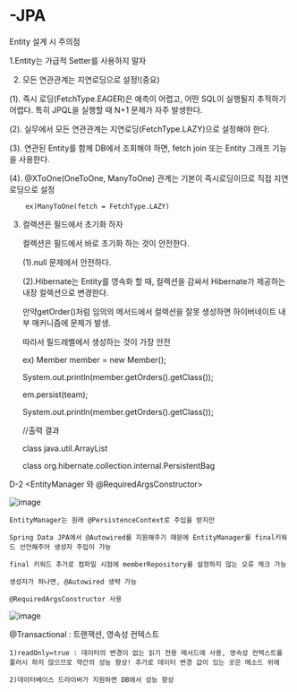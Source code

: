 # -JPA
Entity 설계 시 주의점

1.Entity는 가급적 Setter를 사용하지 말자

2. 모든 연관관계는 지연로딩으로 설정!(중요)

  (1). 즉시 로딩(FetchType.EAGER)은 예측이 어렵고, 어떤 SQL이 실행될지 추적하기 어렵다. 특히 JPQL을 실행할 때 N+1 문제가 자주 발생한다.
  
  (2). 실무에서 모든 연관관계는 지연로딩(FetchType.LAZY)으로 설정해야 한다.
  
  (3). 연관된 Entity를 함께 DB에서 조회해야 하면, fetch join 또는 Entity 그래프 기능을 사용한다.
  
  (4). @XToOne(OneToOne, ManyToOne) 관계는 기본이 즉시로딩이므로 직접 지연로딩으로 설정
  
        ex)ManyToOne(fetch = FetchType.LAZY)
        
3. 컬렉션은 필드에서 초기화 하자

    컬렉션은 필드에서 바로 초기화 하는 것이 안전한다.
    
   (1).null 문제에서 안전하다.
   
   (2).Hibernate는 Entity를 영속화 할 때, 컬렉션을 감싸서 Hibernate가 제공하는 내장 컬렉션으로 변경한다.
   
      만약getOrder()처럼 임의의 메서드에서 컬렉션을 잘못 생성하면 하이버네이트 내부 매커니즘에 문제가 발생.
       
      따라서 필드레벨에서 생성하는 것이 가장 안전
       
    ex)
      Member member = new Member();
    
      System.out.println(member.getOrders().getClass());
    
      em.persist(team);

      System.out.println(member.getOrders().getClass());

      //출력 결과

      class java.util.ArrayList

      class org.hibernate.collection.internal.PersistentBag
    
  
  D-2
   <EntityManager 와 @RequiredArgsConstructor>
   
   ![image](https://user-images.githubusercontent.com/79154652/127878782-a474cc9f-3669-4d8b-aa9f-ae2ffa1a9bc1.png)
   
      
    
    
     
    EntityManager는 원래 @PersistenceContext로 주입을 받지만
    
    Spring Data JPA에서 @Autowired를 지원해주기 때문에 EntityManager를 final키워드 선언해주어 생성자 주입이 가능
    
    final 키워드 추가로 컴파일 시점에 memberRepository를 설정하지 않는 오류 체크 가능
    
    생성자가 하나면, @Autowired 생략 가능
    
    @RequiredArgsConstructor 사용
    
   <Transactional>
  
  ![image](https://user-images.githubusercontent.com/79154652/127879849-8dd485df-aec8-4721-a8db-0f3a3ff60b00.png)

  
  @Transactional : 트랜잭션, 영속성 컨텍스트
  
    1)readOnly=true : 데이터의 변경이 없는 읽기 전용 메서드에 사용, 영속성 컨텍스트를 플러시 하지 않으므로 약간의 성능 향상! 추가로 데이터 변경 값이 있는 곳은 메소드 위에 
  
    2)데이터베이스 드라이버가 지원하면 DB에서 성능 향상

    
    
